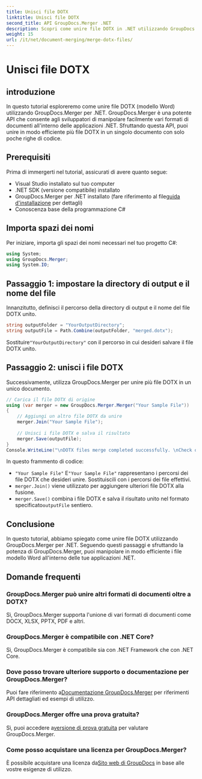 ```yaml
---
title: Unisci file DOTX
linktitle: Unisci file DOTX
second_title: API GroupDocs.Merger .NET
description: Scopri come unire file DOTX in .NET utilizzando GroupDocs.Merger senza sforzo. Migliora le tue capacità di manipolazione dei documenti.
weight: 15
url: /it/net/document-merging/merge-dotx-files/
---
```


# Unisci file DOTX

## introduzione
In questo tutorial esploreremo come unire file DOTX (modello Word) utilizzando GroupDocs.Merger per .NET. GroupDocs.Merger è una potente API che consente agli sviluppatori di manipolare facilmente vari formati di documenti all'interno delle applicazioni .NET. Sfruttando questa API, puoi unire in modo efficiente più file DOTX in un singolo documento con solo poche righe di codice.
## Prerequisiti
Prima di immergerti nel tutorial, assicurati di avere quanto segue:
- Visual Studio installato sul tuo computer
- .NET SDK (versione compatibile) installato
-  GroupDocs.Merger per .NET installato (fare riferimento al file[guida d'installazione](https://tutorials.groupdocs.com/merger/net/) per dettagli)
- Conoscenza base della programmazione C#

## Importa spazi dei nomi
Per iniziare, importa gli spazi dei nomi necessari nel tuo progetto C#:
```csharp
using System; 
using GroupDocs.Merger;
using System.IO;
```
## Passaggio 1: impostare la directory di output e il nome del file
Innanzitutto, definisci il percorso della directory di output e il nome del file DOTX unito.
```csharp
string outputFolder = "YourOutputDirectory";
string outputFile = Path.Combine(outputFolder, "merged.dotx");
```
 Sostituire`"YourOutputDirectory"` con il percorso in cui desideri salvare il file DOTX unito.
## Passaggio 2: unisci i file DOTX
Successivamente, utilizza GroupDocs.Merger per unire più file DOTX in un unico documento.
```csharp
// Carica il file DOTX di origine
using (var merger = new GroupDocs.Merger.Merger("Your Sample File"))
{
    // Aggiungi un altro file DOTX da unire
    merger.Join("Your Sample File");
    
    // Unisci i file DOTX e salva il risultato
    merger.Save(outputFile);
}
Console.WriteLine("\nDOTX files merge completed successfully. \nCheck output in {0}", outputFolder);
```
In questo frammento di codice:
- `"Your Sample File"` E`"Your Sample File"` rappresentano i percorsi dei file DOTX che desideri unire. Sostituiscili con i percorsi dei file effettivi.
- `merger.Join()` viene utilizzato per aggiungere ulteriori file DOTX alla fusione.
- `merger.Save()` combina i file DOTX e salva il risultato unito nel formato specificato`outputFile` sentiero.

## Conclusione
In questo tutorial, abbiamo spiegato come unire file DOTX utilizzando GroupDocs.Merger per .NET. Seguendo questi passaggi e sfruttando la potenza di GroupDocs.Merger, puoi manipolare in modo efficiente i file modello Word all'interno delle tue applicazioni .NET.

## Domande frequenti
### GroupDocs.Merger può unire altri formati di documenti oltre a DOTX?
Sì, GroupDocs.Merger supporta l'unione di vari formati di documenti come DOCX, XLSX, PPTX, PDF e altri.
### GroupDocs.Merger è compatibile con .NET Core?
Sì, GroupDocs.Merger è compatibile sia con .NET Framework che con .NET Core.
### Dove posso trovare ulteriore supporto o documentazione per GroupDocs.Merger?
 Puoi fare riferimento a[Documentazione GroupDocs.Merger](https://tutorials.groupdocs.com/merger/net/) per riferimenti API dettagliati ed esempi di utilizzo.
### GroupDocs.Merger offre una prova gratuita?
 Sì, puoi accedere a[versione di prova gratuita](https://releases.groupdocs.com/) per valutare GroupDocs.Merger.
### Come posso acquistare una licenza per GroupDocs.Merger?
 È possibile acquistare una licenza da[Sito web di GroupDocs](https://purchase.groupdocs.com/buy) in base alle vostre esigenze di utilizzo.
